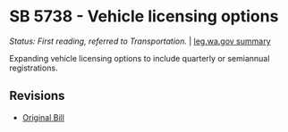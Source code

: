 # SB 5738 - Vehicle licensing options
*Status: First reading, referred to Transportation.* | [leg.wa.gov summary](https://app.leg.wa.gov/billsummary?BillNumber=5738&Year=2021)

Expanding vehicle licensing options to include quarterly or semiannual registrations.

## Revisions
* [Original Bill](1/)